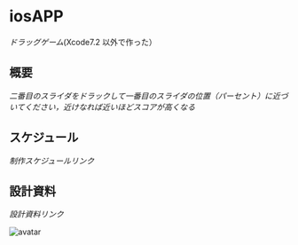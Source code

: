 # iosAPP
_ドラッグゲーム_(Xcode7.2 以外で作った）
## 概要
_二番目のスライダをドラックして一番目のスライダの位置（パーセント）に近づいてください，近けなれば近いほどスコアが高くなる_
## スケジュール
_制作スケジュールリンク_

## 設計資料
_設計資料リンク_

![avatar](/user/stuent/desktop/1.png)


